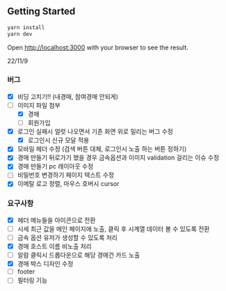 ## Getting Started

```bash
yarn install
yarn dev
```

Open [http://localhost:3000](http://localhost:3000) with your browser to see the result.

22/11/9

### 버그

- [x] 비딩 고치기!! (내경매, 참여경매 안되게)
- [ ] 이미지 파일 첨부
  - [x] 경매
  - [ ] 회원가입
- [x] 로그인 실패시 얼럿 나오면서 기존 화면 위로 밀리는 버그 수정
  - [x] 로그인시 신규 모달 적용
- [x] 모바일 헤더 수정 (검색 버튼 대체, 로그인시 노출 하는 버튼 정하기)
- [x] 경매 만들기 뒤로가기 했을 경우 금속옵션과 이미지 validation 걸리는 이슈 수정
- [x] 경매 만들기 pc 레이아웃 수정
- [ ] 비밀번호 변경하기 페이지 텍스트 수정
- [x] 이메탈 로고 정렬, 마우스 호버시 cursor

### 요구사항

- [x] 헤더 메뉴들을 아이콘으로 전환
- [ ] 시세 최근 값을 메인 페이지에 노출, 클릭 후 시계열 데이터 볼 수 있도록 전환
- [ ] 금속 옵션 유저가 생성할 수 있도록 처리
- [x] 경매 호스트 이름 비노출 처리
- [ ] 알람 클릭시 드롭다운으로 해당 경매건 카드 노출
- [x] 경매 박스 디자인 수정
- [ ] footer
- [ ] 필터링 기능
